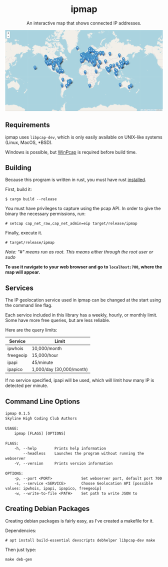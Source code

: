 <h1 align="center">ipmap</h1>

<p align="center">An interactive map that shows connected IP addresses.</p>
<p align="center"><img src=data/screenshot.png></p>

## Requirements 
ipmap uses `libpcap-dev`, which is only easily available on UNIX-like systems (Linux, MacOS, *BSD).

Windows is possible, but [WinPcap](https://github.com/ebfull/pcap#windows) is required before build time.

## Building
Because this program is written in rust, you must have rust [installed](https://www.rust-lang.org/tools/install).

First, build it:
```
$ cargo build --release
```

You must have privileges to capture using the pcap API. In order to give the binary the necessary permissions, run:
```
# setcap cap_net_raw,cap_net_admin=eip target/release/ipmap
```

Finally, execute it.
```
# target/release/ipmap
```
*Note: "#" means run as root. This means either through the root user or sudo*

**To use it navigate to your web browser and go to `localhost:700`, where the map will appear.**

## Services
The IP geolocation service used in ipmap can be changed at the start using the command line flag.

Each service included in this library has a weekly, hourly, or monthly limit.
Some have more free queries, but are less reliable.

Here are the query limits:

| Service       | Limit                     |
| ---------     | ------------------------- |
| ipwhois       | 10,000/month              |
| freegeoip     | 15,000/hour               |
| ipapi         | 45/minute                 |
| ipapico       | 1,000/day (30,000/month)  |

If no service specified, ipapi will be used, which will limit how many IP is detected per minute.

## Command Line Options
```
ipmap 0.1.5
Skyline High Coding Club Authors

USAGE:
    ipmap [FLAGS] [OPTIONS]

FLAGS:
    -h, --help        Prints help information
        --headless    Launches the program without running the webserver
    -V, --version     Prints version information

OPTIONS:
    -p, --port <PORT>             Set webserver port, default port 700
    -s, --service <SERVICE>       Choose Geolocation API [possible values: ipwhois, ipapi, ipapico, freegeoip]
    -w, --write-to-file <PATH>    Set path to write JSON to
```

## Creating Debian Packages
Creating debian packages is fairly easy, as I've created a makefile for it.

Dependencies:
```
# apt install build-essential devscripts debhelper libpcap-dev make
```

Then just type:
```
make deb-gen
```
